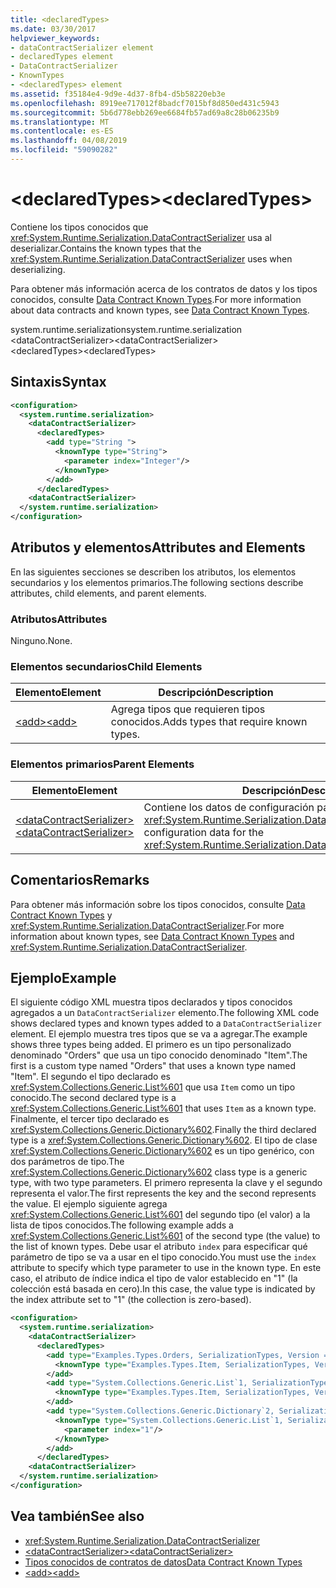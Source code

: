 ```yaml
---
title: <declaredTypes>
ms.date: 03/30/2017
helpviewer_keywords:
- dataContractSerializer element
- declaredTypes element
- DataContractSerializer
- KnownTypes
- <declaredTypes> element
ms.assetid: f35184e4-9d9e-4d37-8fb4-d5b58220eb3e
ms.openlocfilehash: 8919ee717012f8badcf7015bf8d850ed431c5943
ms.sourcegitcommit: 5b6d778ebb269ee6684fb57ad69a8c28b06235b9
ms.translationtype: MT
ms.contentlocale: es-ES
ms.lasthandoff: 04/08/2019
ms.locfileid: "59090282"
---
```

# <a name="declaredtypes"></a><span data-ttu-id="683d4-101">\<declaredTypes></span><span class="sxs-lookup"><span data-stu-id="683d4-101">\<declaredTypes></span></span>
<span data-ttu-id="683d4-102">Contiene los tipos conocidos que <xref:System.Runtime.Serialization.DataContractSerializer> usa al deserializar.</span><span class="sxs-lookup"><span data-stu-id="683d4-102">Contains the known types that the <xref:System.Runtime.Serialization.DataContractSerializer> uses when deserializing.</span></span>  
  
 <span data-ttu-id="683d4-103">Para obtener más información acerca de los contratos de datos y los tipos conocidos, consulte [Data Contract Known Types](../../../../../docs/framework/wcf/feature-details/data-contract-known-types.md).</span><span class="sxs-lookup"><span data-stu-id="683d4-103">For more information about data contracts and known types, see [Data Contract Known Types](../../../../../docs/framework/wcf/feature-details/data-contract-known-types.md).</span></span>  
  
 <span data-ttu-id="683d4-104">system.runtime.serialization</span><span class="sxs-lookup"><span data-stu-id="683d4-104">system.runtime.serialization</span></span>  
<span data-ttu-id="683d4-105">\<dataContractSerializer></span><span class="sxs-lookup"><span data-stu-id="683d4-105">\<dataContractSerializer></span></span>  
<span data-ttu-id="683d4-106">\<declaredTypes></span><span class="sxs-lookup"><span data-stu-id="683d4-106">\<declaredTypes></span></span>  
  
## <a name="syntax"></a><span data-ttu-id="683d4-107">Sintaxis</span><span class="sxs-lookup"><span data-stu-id="683d4-107">Syntax</span></span>  
  
```xml  
<configuration>
  <system.runtime.serialization>
    <dataContractSerializer>
      <declaredTypes>
        <add type="String ">
          <knownType type="String">
            <parameter index="Integer"/>
          </knownType>
        </add>
      </declaredTypes>
    <dataContractSerializer>
  </system.runtime.serialization>
</configuration>
```  
  
## <a name="attributes-and-elements"></a><span data-ttu-id="683d4-108">Atributos y elementos</span><span class="sxs-lookup"><span data-stu-id="683d4-108">Attributes and Elements</span></span>  
 <span data-ttu-id="683d4-109">En las siguientes secciones se describen los atributos, los elementos secundarios y los elementos primarios.</span><span class="sxs-lookup"><span data-stu-id="683d4-109">The following sections describe attributes, child elements, and parent elements.</span></span>  
  
### <a name="attributes"></a><span data-ttu-id="683d4-110">Atributos</span><span class="sxs-lookup"><span data-stu-id="683d4-110">Attributes</span></span>  
 <span data-ttu-id="683d4-111">Ninguno.</span><span class="sxs-lookup"><span data-stu-id="683d4-111">None.</span></span>  
  
### <a name="child-elements"></a><span data-ttu-id="683d4-112">Elementos secundarios</span><span class="sxs-lookup"><span data-stu-id="683d4-112">Child Elements</span></span>  
  
|<span data-ttu-id="683d4-113">Elemento</span><span class="sxs-lookup"><span data-stu-id="683d4-113">Element</span></span>|<span data-ttu-id="683d4-114">Descripción</span><span class="sxs-lookup"><span data-stu-id="683d4-114">Description</span></span>|  
|-------------|-----------------|  
|[<span data-ttu-id="683d4-115">\<add></span><span class="sxs-lookup"><span data-stu-id="683d4-115">\<add></span></span>](../../../../../docs/framework/configure-apps/file-schema/wcf/add-of-declaredtypes-element.md)|<span data-ttu-id="683d4-116">Agrega tipos que requieren tipos conocidos.</span><span class="sxs-lookup"><span data-stu-id="683d4-116">Adds types that require known types.</span></span>|  
  
### <a name="parent-elements"></a><span data-ttu-id="683d4-117">Elementos primarios</span><span class="sxs-lookup"><span data-stu-id="683d4-117">Parent Elements</span></span>  
  
|<span data-ttu-id="683d4-118">Elemento</span><span class="sxs-lookup"><span data-stu-id="683d4-118">Element</span></span>|<span data-ttu-id="683d4-119">Descripción</span><span class="sxs-lookup"><span data-stu-id="683d4-119">Description</span></span>|  
|-------------|-----------------|  
|[<span data-ttu-id="683d4-120">\<dataContractSerializer></span><span class="sxs-lookup"><span data-stu-id="683d4-120">\<dataContractSerializer></span></span>](../../../../../docs/framework/configure-apps/file-schema/wcf/datacontractserializer-of-system-runtime-serialization.md)|<span data-ttu-id="683d4-121">Contiene los datos de configuración para <xref:System.Runtime.Serialization.DataContractSerializer>.</span><span class="sxs-lookup"><span data-stu-id="683d4-121">Contains configuration data for the <xref:System.Runtime.Serialization.DataContractSerializer>.</span></span>|  
  
## <a name="remarks"></a><span data-ttu-id="683d4-122">Comentarios</span><span class="sxs-lookup"><span data-stu-id="683d4-122">Remarks</span></span>  
 <span data-ttu-id="683d4-123">Para obtener más información sobre los tipos conocidos, consulte [Data Contract Known Types](../../../../../docs/framework/wcf/feature-details/data-contract-known-types.md) y <xref:System.Runtime.Serialization.DataContractSerializer>.</span><span class="sxs-lookup"><span data-stu-id="683d4-123">For more information about known types, see [Data Contract Known Types](../../../../../docs/framework/wcf/feature-details/data-contract-known-types.md) and <xref:System.Runtime.Serialization.DataContractSerializer>.</span></span>  
  
## <a name="example"></a><span data-ttu-id="683d4-124">Ejemplo</span><span class="sxs-lookup"><span data-stu-id="683d4-124">Example</span></span>  
 <span data-ttu-id="683d4-125">El siguiente código XML muestra tipos declarados y tipos conocidos agregados a un `DataContractSerializer` elemento.</span><span class="sxs-lookup"><span data-stu-id="683d4-125">The following XML code shows declared types and known types added to a `DataContractSerializer` element.</span></span> <span data-ttu-id="683d4-126">El ejemplo muestra tres tipos que se va a agregar.</span><span class="sxs-lookup"><span data-stu-id="683d4-126">The example shows three types being added.</span></span> <span data-ttu-id="683d4-127">El primero es un tipo personalizado denominado "Orders" que usa un tipo conocido denominado "Item".</span><span class="sxs-lookup"><span data-stu-id="683d4-127">The first is a custom type named "Orders" that uses a known type named "Item".</span></span> <span data-ttu-id="683d4-128">El segundo el tipo declarado es <xref:System.Collections.Generic.List%601> que usa `Item` como un tipo conocido.</span><span class="sxs-lookup"><span data-stu-id="683d4-128">The second declared type is a <xref:System.Collections.Generic.List%601> that uses `Item` as a known type.</span></span> <span data-ttu-id="683d4-129">Finalmente, el tercer tipo declarado es <xref:System.Collections.Generic.Dictionary%602>.</span><span class="sxs-lookup"><span data-stu-id="683d4-129">Finally the third declared type is a <xref:System.Collections.Generic.Dictionary%602>.</span></span> <span data-ttu-id="683d4-130">El tipo de clase <xref:System.Collections.Generic.Dictionary%602> es un tipo genérico, con dos parámetros de tipo.</span><span class="sxs-lookup"><span data-stu-id="683d4-130">The <xref:System.Collections.Generic.Dictionary%602> class type is a generic type, with two type parameters.</span></span> <span data-ttu-id="683d4-131">El primero representa la clave y el segundo representa el valor.</span><span class="sxs-lookup"><span data-stu-id="683d4-131">The first represents the key and the second represents the value.</span></span> <span data-ttu-id="683d4-132">El ejemplo siguiente agrega <xref:System.Collections.Generic.List%601> del segundo tipo (el valor) a la lista de tipos conocidos.</span><span class="sxs-lookup"><span data-stu-id="683d4-132">The following example adds a <xref:System.Collections.Generic.List%601> of the second type (the value) to the list of known types.</span></span> <span data-ttu-id="683d4-133">Debe usar el atributo `index` para especificar qué parámetro de tipo se va a usar en el tipo conocido.</span><span class="sxs-lookup"><span data-stu-id="683d4-133">You must use the `index` attribute to specify which type parameter to use in the known type.</span></span> <span data-ttu-id="683d4-134">En este caso, el atributo de índice indica el tipo de valor establecido en "1" (la colección está basada en cero).</span><span class="sxs-lookup"><span data-stu-id="683d4-134">In this case, the value type is indicated by the index attribute set to "1" (the collection is zero-based).</span></span>  
  
```xml  
<configuration>
  <system.runtime.serialization>
    <dataContractSerializer>
      <declaredTypes>
        <add type="Examples.Types.Orders, SerializationTypes, Version = 2.0.0.0, Culture = neutral, PublicKeyToken=null">
          <knownType type="Examples.Types.Item, SerializationTypes, Version=2.0.0.0, Culture=neutral, PublicKey=null" />
        </add>
        <add type="System.Collections.Generic.List`1, SerializationTypes, Version = 2.0.0.0, Culture = neutral, PublicKeyToken=null">
          <knownType type="Examples.Types.Item, SerializationTypes, Version=2.0.0.0, Culture=neutral, PublicKey=null" />
        </add>
        <add type="System.Collections.Generic.Dictionary`2, SerializationTypes, Version = 2.0.0.0, Culture = neutral, PublicKeyToken=null">
          <knownType type="System.Collections.Generic.List`1, SerializationTypes, Version = 2.0.0.0, Culture = neutral, PublicKeyToken=null">
            <parameter index="1"/>
          </knownType>
        </add>
      </declaredTypes>
    <dataContractSerializer>
  </system.runtime.serialization>
</configuration>
```  
  
## <a name="see-also"></a><span data-ttu-id="683d4-135">Vea también</span><span class="sxs-lookup"><span data-stu-id="683d4-135">See also</span></span>

- <xref:System.Runtime.Serialization.DataContractSerializer>
- [<span data-ttu-id="683d4-136">\<dataContractSerializer></span><span class="sxs-lookup"><span data-stu-id="683d4-136">\<dataContractSerializer></span></span>](../../../../../docs/framework/configure-apps/file-schema/wcf/datacontractserializer-element.md)
- [<span data-ttu-id="683d4-137">Tipos conocidos de contratos de datos</span><span class="sxs-lookup"><span data-stu-id="683d4-137">Data Contract Known Types</span></span>](../../../../../docs/framework/wcf/feature-details/data-contract-known-types.md)
- [<span data-ttu-id="683d4-138">\<add></span><span class="sxs-lookup"><span data-stu-id="683d4-138">\<add></span></span>](../../../../../docs/framework/configure-apps/file-schema/wcf/add-of-declaredtypes-element.md)
